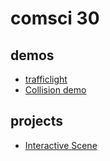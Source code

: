 # comsci 30 

## demos 
- [trafficlight](trafficlight)
- [Collision demo](collision)


## projects
- [Interactive Scene](scene)

